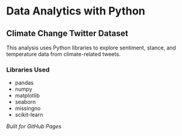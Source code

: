 <!DOCTYPE html>
<html>
<head>
  <meta charset="UTF-8">
</head>
<body>

  <h1>Data Analytics with Python</h1>
  <h2>Climate Change Twitter Dataset</h2>

  <p>This analysis uses Python libraries to explore sentiment, stance, and temperature data from climate-related tweets.</p>

  <h3>Libraries Used</h3>
  <ul>
    <li>pandas</li>
    <li>numpy</li>
    <li>matplotlib</li>
    <li>seaborn</li>
    <li>missingno</li>
    <li>scikit-learn</li>
  </ul>

  <p><em>Built for GitHub Pages</em></p>

</body>
</html>
